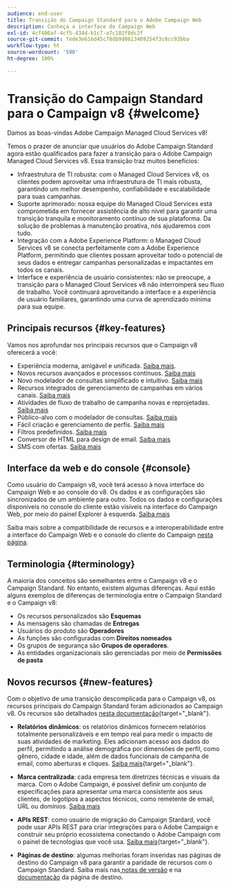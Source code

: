 ```yaml
---
audience: end-user
title: Transição do Campaign Standard para o Adobe Campaign Web
description: Conheça a interface do Campaign Web
exl-id: 4cf406af-4cf5-434d-b1c7-a7c102f8dc2f
source-git-commit: fede3e616d45c78db9d0613409254f3c8cc93bba
workflow-type: ht
source-wordcount: '590'
ht-degree: 100%

---
```


# Transição do Campaign Standard para o Campaign v8 {#welcome}

<!--
We are thrilled to annonce that you, as a Campaign Standard user, can now benefit from the new version of Adobe Campaign Web User Interface. The migration is seemless and will allow you to use all the intuitive features designed to simplify the creation of personalized cross-channel campaigns. Campaign Web User Interface also brings a connected canvas with Adobe Experience Platform for a unified experience.
-->

Damos as boas-vindas Adobe Campaign Managed Cloud Services v8!

Temos o prazer de anunciar que usuários do Adobe Campaign Standard agora estão qualificados para fazer a transição para o Adobe Campaign Managed Cloud Services v8. Essa transição traz muitos benefícios:

* Infraestrutura de TI robusta: com o Managed Cloud Services v8, os clientes podem aproveitar uma infraestrutura de TI mais robusta, garantindo um melhor desempenho, confiabilidade e escalabilidade para suas campanhas.
* Suporte aprimorado: nossa equipe do Managed Cloud Services está comprometida em fornecer assistência de alto nível para garantir uma transição tranquila e monitoramento contínuo de sua plataforma. Da solução de problemas à manutenção proativa, nós ajudaremos com tudo.
* Integração com a Adobe Experience Platform: o Managed Cloud Services v8 se conecta perfeitamente com a Adobe Experience Platform, permitindo que clientes possam aproveitar todo o potencial de seus dados e entregar campanhas personalizadas e impactantes em todos os canais.
* Interface e experiência de usuário consistentes: não se preocupe, a transição para o Managed Cloud Services v8 não interromperá seu fluxo de trabalho. Você continuará aproveitando a interface e a experiência de usuário familiares, garantindo uma curva de aprendizado mínima para sua equipe.

<!--
As a Campaign Standard user, we now offer you a way to migrate to Adobe Campaign v8. You will benefit from both the new Campaign Web interface and the v8 console.
-->

## Principais recursos {#key-features}

Vamos nos aprofundar nos principais recursos que o Campaign v8 oferecerá a você:

* Experiência moderna, amigável e unificada. [Saiba mais](../get-started/connect-to-campaign.md).
* Novos recursos avançados e processos contínuos. [Saiba mais](../get-started/user-interface.md)
* Novo modelador de consultas simplificado e intuitivo. [Saiba mais](../query/query-modeler-overview.md)
* Recursos integrados de gerenciamento de campanhas em vários canais. [Saiba mais](../msg/gs-messages.md)
* Atividades de fluxo de trabalho de campanha novas e reprojetadas. [Saiba mais](../workflows/gs-workflows.md)
* Público-alvo com o modelador de consultas. [Saiba mais](../query/query-modeler-overview.md)
* Fácil criação e gerenciamento de perfis. [Saiba mais](../audience/about-recipients.md)
* Filtros predefinidos. [Saiba mais](../get-started/predefined-filters.md)
* Conversor de HTML para design de email. [Saiba mais](../email/existing-content.md)
* SMS com ofertas. [Saiba mais](../msg/offers.md)

## Interface da web e do console {#console}

Como usuário do Campaign v8, você terá acesso à nova interface do Campaign Web e ao console do v8. Os dados e as configurações são sincronizados de um ambiente para outro. Todos os dados e configurações disponíveis no console do cliente estão visíveis na interface do Campaign Web, por meio do painel Explorer à esquerda. [Saiba mais](../get-started/user-interface.md#user-interface-explorer)

Saiba mais sobre a compatibilidade de recursos e a interoperabilidade entre a interface do Campaign Web e o console do cliente do Campaign [nesta página](../get-started/capability-matrix.md).

## Terminologia {#terminology}

A maioria dos conceitos são semelhantes entre o Campaign v8 e o Campaign Standard. No entanto, existem algumas diferenças. Aqui estão alguns exemplos de diferenças de terminologia entre o Campaign Standard e o Campaign v8:

<!--
* Profiles are **Recipients** in the console. [Learn more](../audience/gs-audiences-recipients.md).
* Test profiles are **Seed addresses**. [Learn more](../preview-test/test-deliveries.md).
* The delivery preparation is the **Delivery analysis**. [Learn more](../monitor/prepare-send.md).
* Audiences are **Lists**. [Learn more](../audience/gs-audiences-recipients.md).
-->

* Os recursos personalizados são **Esquemas**
* As mensagens são chamadas de **Entregas**
* Usuários do produto são **Operadores**
* As funções são configuradas com **Direitos nomeados**
* Os grupos de segurança são **Grupos de operadores**.
* As entidades organizacionais são gerenciadas por meio de **Permissões de pasta**

## Novos recursos {#new-features}

Com o objetivo de uma transição descomplicada para o Campaign v8, os recursos principais do Campaign Standard foram adicionados ao Campaign v8. Os recursos são detalhados [nesta documentação](https://experienceleague.adobe.com/docs/experience-cloud/campaign/campaign-standard-migration-home.html?lang=pt-BR){target="_blank"}.

* **Relatórios dinâmicos**: os relatórios dinâmicos fornecem relatórios totalmente personalizáveis e em tempo real para medir o impacto de suas atividades de marketing. Eles adicionam acesso aos dados do perfil, permitindo a análise demográfica por dimensões de perfil, como gênero, cidade e idade, além de dados funcionais de campanha de email, como aberturas e cliques. [Saiba mais](https://experienceleague.adobe.com/docs/experience-cloud/campaign/reporting/get-started-reporting.html?lang=pt-BR){target="_blank"}.

* **Marca centralizada**: cada empresa tem diretrizes técnicas e visuais da marca. Com o Adobe Campaign, é possível definir um conjunto de especificações para apresentar uma marca consistente aos seus clientes, de logotipos a aspectos técnicos, como remetente de email, URL ou domínios. [Saiba mais](https://experienceleague.adobe.com/docs/experience-cloud/campaign/branding/branding-gs.html?lang=pt-BR)

* **APIs REST**: como usuário de migração do Campaign Stardard, você pode usar APIs REST para criar integrações para o Adobe Campaign e construir seu próprio ecossistema conectando o Adobe Campaign com o painel de tecnologias que você usa. [Saiba mais](https://experienceleague.adobe.com/docs/experience-cloud/campaign/apis/get-started-apis.html?lang=pt-BR){target="_blank"}.

* **Páginas de destino**: algumas melhorias foram inseridas nas páginas de destino do Campaign v8 para garantir a paridade de recursos com o Campaign Standard. Saiba mais nas[ notas de versão](../rn/release-notes.md#new-24-4) e na [documentação](../landing-pages/get-started-lp.md) da página de destino.

<!--
* Delivery Alerting: In addition to viewing notifications directly in Campaign, Adobe Campaign also provides an email alerting system to trigger email alerts to users or external stakeholders of important system activities. Create, manage, and receive customizable alerts and dashboards to keep track of delivery successes or failures. Adobe Campaign Delivery Alerting boosts efficiency by keeping all involved Adobe Campaign users in a company automatically informed about the delivery execution status, via email and dashboard. 

* Landing Pages: Landing pages are web forms that can be used to capture information on your audiences, offer subscriptions to a service, display data and grow your database. Landing pages can also be used for acquiring or updating existing profiles, and to set up a double opt-in mechanism, allowing you to to protect the platform from wrong or invalid email addresses, or spambots. [Learn more](../landing-pages/get-started-lp.md)
-->
